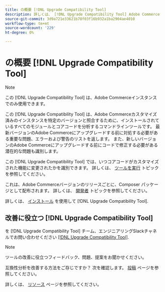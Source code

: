 ```yaml
---
title: の概要 [!DNL Upgrade Compatibility Tool]
description: 詳しくは、 [!DNL Upgrade Compatibility Tool] Adobe Commerceプロジェクトに役立つ情報です。
source-git-commit: 3d9a721e33621b78f03f16b932a1ba2904ae4010
workflow-type: tm+mt
source-wordcount: '229'
ht-degree: 0%

---
```



# の概要 [!DNL Upgrade Compatibility Tool]

>[!NOTE]
>
>この [!DNL Upgrade Compatibility Tool] は、Adobe Commerceインスタンスでのみ使用できます。

この [!DNL Upgrade Compatibility Tool] は、Adobe Commerceカスタマイズ済みのインスタンスを特定のバージョンと照合するために、インストールされているすべてのモジュールとコアコードを分析するコマンドラインツールです。 最新バージョンのAdobe Commerceにアップグレードする前に対処する必要がある重要な問題、エラーおよび警告のリストを返します。 また、新しいバージョンのAdobe Commerceにアップグレードする前にコードで修正する必要がある潜在的な問題も識別します。

この [!DNL Upgrade Compatibility Tool] では、いつコアコードがカスタマイズされた機能に変更されたかを識別できます。 詳しくは、 [ツールを実行](../upgrade-compatibility-tool/run.md) トピックを参照してください。

これは、Adobe Commerceバージョンのリリースごとに、Composer パッケージとして配布されます。 詳しくは、 [開発者](../upgrade-compatibility-tool/developer.md) トピックを参照してください。

詳しくは、 [インストール](../upgrade-compatibility-tool/install.md) を使用して [!DNL Upgrade Compatibility Tool].

## 改善に役立つ [!DNL Upgrade Compatibility Tool]

を [!DNL Upgrade Compatibility Tool] チーム、エンジニアリングSlackチャネルでお問い合わせください [[!DNL Upgrade Compatibility Tool]](https://magentocommeng.slack.com/archives/C019Y143U9F).

>[!NOTE]
>
>ツールの改善に役立つフィードバック、問題、提案をお聞かせください。

互換性分析を改善する方法をご存じですか？ 次を確認します。 [投稿](https://devdocs.magento.com/guides/v2.4/coding-standards/contributing.html) ページを参照してください。

詳しくは、 [リソース](https://devdocs.magento.com/community/resources/resources.html) ページを参照してください。
